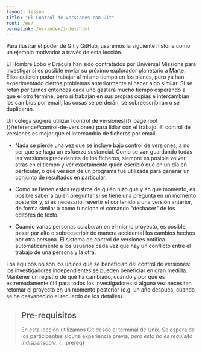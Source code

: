 ```yaml
---
layout: lesson
title: "El Control de Versiones con Git"
root: /es/
permalink: /es/index/index/html
---
```


Para ilustrar el poder de Git y GitHub, usaremos la siguiente historia 
como un ejemplo motivador a través de esta lección.

El Hombre Lobo y Drácula han sido contratados por Universal Missions para investigar si es
posible enviar su próximo explorador planetario a Marte. Ellos quieren
poder trabajar al mismo tiempo en los planes, pero ya han experimentado
ciertos problemas anteriormente al hacer algo similar. Si se rotan por
turnos entonces cada uno gastará mucho tiempo esperando a que el otro
termine, pero si trabajan en sus propias copias e intercambian los cambios
por email, las cosas se perderán, se sobreescribirán o se duplicarán.

Un colega sugiere utilizar [control de versiones]({{ page.root }}/reference#control-de-versiones)
para lidiar con el trabajo. El control de versiones es mejor que el intercambio de ficheros por email:

*   Nada se pierde una vez que se incluye bajo control de versiones,
    a no ser que se haga un esfuerzo sustancial. Como se van guardando
    todas las versiones precedentes de los ficheros, siempre es posible
    volver atrás en el tiempo y ver exactamente quién escribió qué en
    un día en particular, o qué versión de un programa fue utilizada
    para generar un conjunto de resultados en particular.

*   Como se tienen estos registros de quién hizo qué y en qué momento,
    es posible saber a quién preguntar si se tiene una pregunta en un
    momento posterior y, si es necesario, revertir el contenido a una
    versión anterior, de forma similar a como funciona el comando "deshacer"
    de los editores de texto.

*   Cuando varias personas colaboran en el mismo proyecto, es posible
    pasar por alto o sobreescribir de manera accidental los cambios
    hechos por otra persona. El sistema de control de versiones
    notifica automáticamente a los usuarios cada vez que hay un
    conflicto entre el trabajo de una persona y la otra.

Los equipos no son los únicos que se benefician del control de
versiones: los investigadores independientes se pueden beneficiar
en gran medida. Mantener un registro de qué ha cambiado,
cuándo y por qué es extremadamente útil para todos los investigadores
si alguna vez necesitan retomar el proyecto en un momento
posterior (e.g. un año después, cuando se ha desvanecido el
recuerdo de los detalles).

> ## Pre-requisitos
> 
> En esta lección utilizamos Git desde el terminal de Unix.
> Se espera de los participantes alguna experiencia previa,
> *pero esto no es requisito indispensable*.
{: .prereq}

